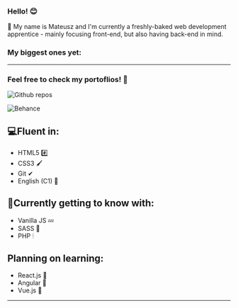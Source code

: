 ### Hello! 😊

🔴 My name is Mateusz and I'm currently a freshly-baked web development apprentice - mainly focusing front-end, but also having back-end in mind.


### My biggest ones yet:

-----

### Feel free to check my portoflios! 🔎

![Github repos](https://github.com/FoxSaysDerp?tab=repositories)

![Behance](https://www.behance.net/foxsaysderp)

## 💻Fluent in:
- HTML5 #️⃣
- CSS3 🖌
- Git ✔
- English (C1) 💬

## 🌱Currently getting to know with:
- Vanilla JS 💤
- SASS 🎨
- PHP 🕯

## Planning on learning:
- React.js 💎
- Angular 📕
- Vue.js 🧶

-----


